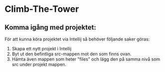 # Climb-The-Tower

## Komma igång med projektet:
För att kunna köra projektet via Intellij så behöver följande saker göras:

1. Skapa ett nytt projekt i Intellij
2. Byt ut den befintliga src-mappen mot den som finns ovan.
3. Hämta även mappen som heter "files" och lägg den på samma nivå som src under projekt mappen.



